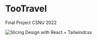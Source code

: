 # TooTravel
Final Project CSNU 2022

![Slicing Design with React + Tailwindcss](/src/assets/preview.jpg)
